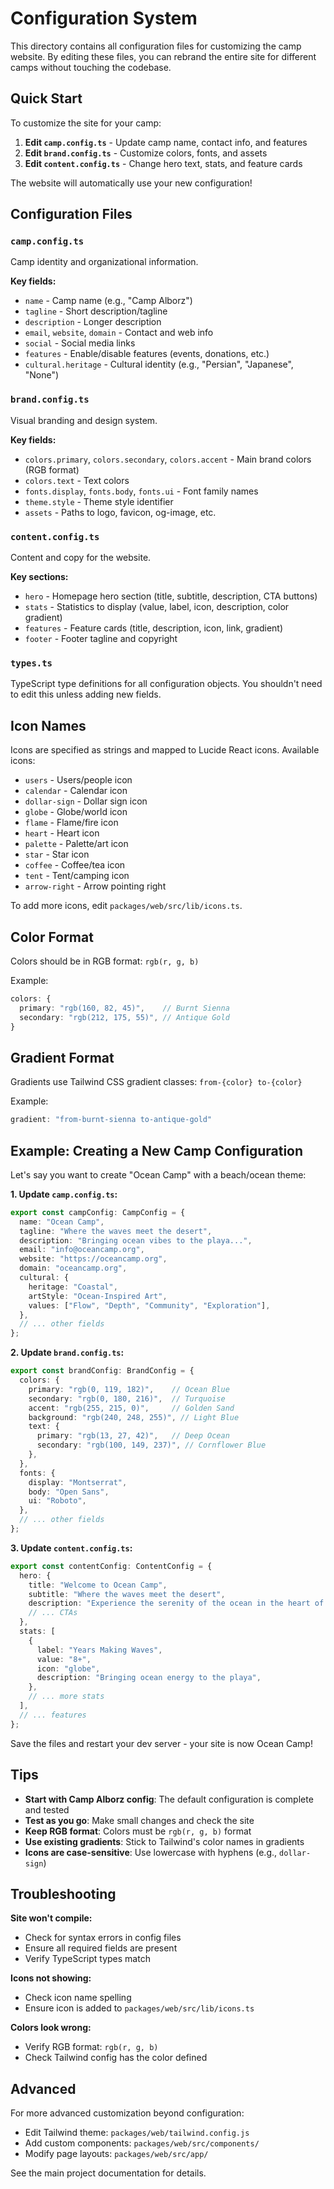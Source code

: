 # Configuration System

This directory contains all configuration files for customizing the camp website. By editing these files, you can rebrand the entire site for different camps without touching the codebase.

## Quick Start

To customize the site for your camp:

1. **Edit `camp.config.ts`** - Update camp name, contact info, and features
2. **Edit `brand.config.ts`** - Customize colors, fonts, and assets
3. **Edit `content.config.ts`** - Change hero text, stats, and feature cards

The website will automatically use your new configuration!

## Configuration Files

### `camp.config.ts`
Camp identity and organizational information.

**Key fields:**
- `name` - Camp name (e.g., "Camp Alborz")
- `tagline` - Short description/tagline
- `description` - Longer description
- `email`, `website`, `domain` - Contact and web info
- `social` - Social media links
- `features` - Enable/disable features (events, donations, etc.)
- `cultural.heritage` - Cultural identity (e.g., "Persian", "Japanese", "None")

### `brand.config.ts`
Visual branding and design system.

**Key fields:**
- `colors.primary`, `colors.secondary`, `colors.accent` - Main brand colors (RGB format)
- `colors.text` - Text colors
- `fonts.display`, `fonts.body`, `fonts.ui` - Font family names
- `theme.style` - Theme style identifier
- `assets` - Paths to logo, favicon, og-image, etc.

### `content.config.ts`
Content and copy for the website.

**Key sections:**
- `hero` - Homepage hero section (title, subtitle, description, CTA buttons)
- `stats` - Statistics to display (value, label, icon, description, color gradient)
- `features` - Feature cards (title, description, icon, link, gradient)
- `footer` - Footer tagline and copyright

### `types.ts`
TypeScript type definitions for all configuration objects. You shouldn't need to edit this unless adding new fields.

## Icon Names

Icons are specified as strings and mapped to Lucide React icons. Available icons:

- `users` - Users/people icon
- `calendar` - Calendar icon
- `dollar-sign` - Dollar sign icon
- `globe` - Globe/world icon
- `flame` - Flame/fire icon
- `heart` - Heart icon
- `palette` - Palette/art icon
- `star` - Star icon
- `coffee` - Coffee/tea icon
- `tent` - Tent/camping icon
- `arrow-right` - Arrow pointing right

To add more icons, edit `packages/web/src/lib/icons.ts`.

## Color Format

Colors should be in RGB format: `rgb(r, g, b)`

Example:
```typescript
colors: {
  primary: "rgb(160, 82, 45)",    // Burnt Sienna
  secondary: "rgb(212, 175, 55)", // Antique Gold
}
```

## Gradient Format

Gradients use Tailwind CSS gradient classes: `from-{color} to-{color}`

Example:
```typescript
gradient: "from-burnt-sienna to-antique-gold"
```

## Example: Creating a New Camp Configuration

Let's say you want to create "Ocean Camp" with a beach/ocean theme:

**1. Update `camp.config.ts`:**
```typescript
export const campConfig: CampConfig = {
  name: "Ocean Camp",
  tagline: "Where the waves meet the desert",
  description: "Bringing ocean vibes to the playa...",
  email: "info@oceancamp.org",
  website: "https://oceancamp.org",
  domain: "oceancamp.org",
  cultural: {
    heritage: "Coastal",
    artStyle: "Ocean-Inspired Art",
    values: ["Flow", "Depth", "Community", "Exploration"],
  },
  // ... other fields
};
```

**2. Update `brand.config.ts`:**
```typescript
export const brandConfig: BrandConfig = {
  colors: {
    primary: "rgb(0, 119, 182)",    // Ocean Blue
    secondary: "rgb(0, 180, 216)",  // Turquoise
    accent: "rgb(255, 215, 0)",     // Golden Sand
    background: "rgb(240, 248, 255)", // Light Blue
    text: {
      primary: "rgb(13, 27, 42)",   // Deep Ocean
      secondary: "rgb(100, 149, 237)", // Cornflower Blue
    },
  },
  fonts: {
    display: "Montserrat",
    body: "Open Sans",
    ui: "Roboto",
  },
  // ... other fields
};
```

**3. Update `content.config.ts`:**
```typescript
export const contentConfig: ContentConfig = {
  hero: {
    title: "Welcome to Ocean Camp",
    subtitle: "Where the waves meet the desert",
    description: "Experience the serenity of the ocean in the heart of Black Rock City...",
    // ... CTAs
  },
  stats: [
    {
      label: "Years Making Waves",
      value: "8+",
      icon: "globe",
      description: "Bringing ocean energy to the playa",
    },
    // ... more stats
  ],
  // ... features
};
```

Save the files and restart your dev server - your site is now Ocean Camp!

## Tips

- **Start with Camp Alborz config**: The default configuration is complete and tested
- **Test as you go**: Make small changes and check the site
- **Keep RGB format**: Colors must be `rgb(r, g, b)` format
- **Use existing gradients**: Stick to Tailwind's color names in gradients
- **Icons are case-sensitive**: Use lowercase with hyphens (e.g., `dollar-sign`)

## Troubleshooting

**Site won't compile:**
- Check for syntax errors in config files
- Ensure all required fields are present
- Verify TypeScript types match

**Icons not showing:**
- Check icon name spelling
- Ensure icon is added to `packages/web/src/lib/icons.ts`

**Colors look wrong:**
- Verify RGB format: `rgb(r, g, b)`
- Check Tailwind config has the color defined

## Advanced

For more advanced customization beyond configuration:
- Edit Tailwind theme: `packages/web/tailwind.config.js`
- Add custom components: `packages/web/src/components/`
- Modify page layouts: `packages/web/src/app/`

See the main project documentation for details.
